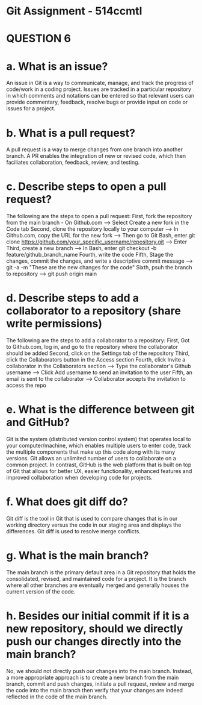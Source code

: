 # Git Assignment - 514ccmtl


# QUESTION 6
# a. What is an issue?
An issue in Git is a way to communicate, manage, and track the progress of code/work in a coding project. Issues are tracked in a particular repository in which comments and notations can be entered so that relevant users can provide commentary, feedback, resolve bugs or provide input on code or issues for a project. 

# b. What is a pull request?
A pull request is a way to merge changes from one branch into another branch. A PR enables the integration of new or revised code, which then faciliates collaboration, feedback, review, and testing.

# c. Describe steps to open a pull request?
The following are the steps to open a pull request:
First, fork the repository from the main branch - On Github.com --> Select Create a new fork in the Code tab 
Second, clone the repository locally to your computer --> In Github.com, copy the URL for the new fork --> Then go to Git Bash, enter git clone https://github.com/your_specific_username/repository.git --> Enter
Third, create a new branch --> In Bash, enter git checkout -b feature/github_branch_name
Fourth, write the code
Fifth, Stage the changes, commit the changes, and write a descriptive commit message --> git -a -m "These are the new changes for the code"
Sixth, psuh the branch to repository --> git push origin main 

# d. Describe steps to add a collaborator to a repository (share write permissions)
The following are the steps to add a collaborator to a repository:
First, Got to Github.com, log in, and go to the repository where the collaborator should be added
Second, click on the Settings tab of the repository
Third, click the Collaborators button in the Access section
Fourth, click Invite a collaborator in the Collaborators section --> Type the collaborator's Github username --> Click Add username to send an invitation to the user
Fifth, an email is sent to the collaborator --> Collaborator accepts the invitation to access the repo

# e. What is the difference between git and GitHub?
Git is the system (distributed version control system) that operates local to your computer/machine, which enables multiple users to enter code, track the multiple components that make up this code along with its many versions. Git allows an unlimited number of users to collaborate on a common project. In contrast, GitHub is the web platform that is built on top of Git that allows for better UX, easier functionality, enhanced features and improved collaboration when developing code for projects.

# f. What does git diff do?
Git diff is the tool in Git that is used to compare changes that is in our working directory versus the code in our staging area and displays the differences. Git diff is used to resolve merge conflicts.

# g. What is the main branch?
The main branch is the primary default area in a Git repository that holds the consolidated, revised, and maintained code for a project. It is the branch where all other branches are eventually merged and generally houses the current version of the code. 

# h. Besides our initial commit if it is a new repository, should we directly push our changes directly into the main branch?
No, we should not directly push our changes into the main branch. Instead, a more appropriate approach is to create a new branch from the main branch, commit and push changes, initiate a pull request, review and merge the code into the main branch then verify that your changes are indeed reflected in the code of the main branch.